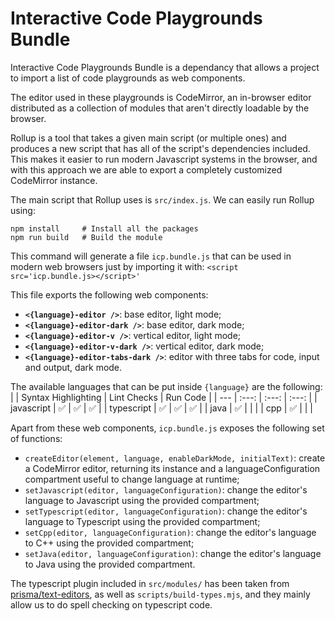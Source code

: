 # Interactive Code Playgrounds Bundle

Interactive Code Playgrounds Bundle is a dependancy that allows a project to import a list of code playgrounds as web components.

The editor used in these playgrounds is CodeMirror, an in-browser editor distributed as a collection of modules that aren't directly loadable by the browser.

Rollup is a tool that takes a given main script (or multiple ones) and produces a new script that has all of the script's dependencies included. This makes it easier to run modern Javascript systems in the browser, and with this approach we are able to export a completely customized CodeMirror instance.

The main script that Rollup uses is `src/index.js`. We can easily run Rollup using:
```
npm install     # Install all the packages
npm run build   # Build the module
```

This command will generate a file `icp.bundle.js` that can be used in modern web browsers just by importing it with:
```<script src='icp.bundle.js></script>'```

This file exports the following web components:
- **`<{language}-editor />`**: base editor, light mode;
- **`<{language}-editor-dark />`**: base editor, dark mode;
- **`<{language}-editor-v />`**: vertical editor, light mode;
- **`<{language}-editor-v-dark />`**: vertical editor, dark mode;
- **`<{language}-editor-tabs-dark />`**: editor with three tabs for code, input and output, dark mode.

The available languages that can be put inside `{language}` are the following:
|  | Syntax Highlighting | Lint Checks | Run Code |
| --- | :---: | :---: | :---: |
| javascript | ✅ | ✅ | ✅ |
| typescript | ✅ | ✅ | ✅ |
| java | ✅ |  |  |
| cpp | ✅ |  |  |

Apart from these web components, `icp.bundle.js` exposes the following set of functions:
- `createEditor(element, language, enableDarkMode, initialText)`: create a CodeMirror editor, returning its instance and a languageConfiguration compartment useful to change language at runtime;
- `setJavascript(editor, languageConfiguration)`: change the editor's language to Javascript using the provided compartment;
- `setTypescript(editor, languageConfiguration)`: change the editor's language to Typescript using the provided compartment;
- `setCpp(editor, languageConfiguration)`: change the editor's language to C++ using the provided compartment;
- `setJava(editor, languageConfiguration)`: change the editor's language to Java using the provided compartment.

The typescript plugin included in `src/modules/` has been taken from [prisma/text-editors](https://github.com/prisma/text-editors), as well as `scripts/build-types.mjs`, and they mainly allow us to do spell checking on typescript code.
